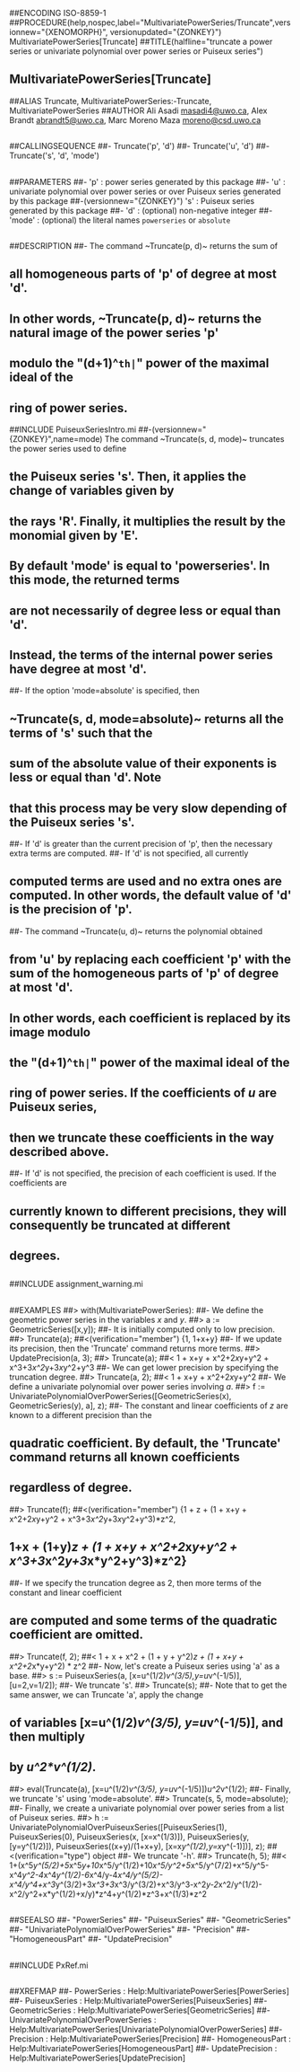 ##ENCODING ISO-8859-1
##PROCEDURE(help,nospec,label="MultivariatePowerSeries/Truncate",versionnew="{XENOMORPH}", versionupdated="{ZONKEY}") MultivariatePowerSeries[Truncate]
##TITLE(halfline="truncate a power series or univariate polynomial over power series or Puiseux series")
##    MultivariatePowerSeries[Truncate]
##ALIAS Truncate, MultivariatePowerSeries:-Truncate, MultivariatePowerSeries
##AUTHOR Ali Asadi masadi4@uwo.ca, Alex Brandt abrandt5@uwo.ca, Marc Moreno Maza moreno@csd.uwo.ca
##
##CALLINGSEQUENCE
##- Truncate('p', 'd')
##- Truncate('u', 'd')
##- Truncate('s', 'd', 'mode')
##
##PARAMETERS
##- 'p' : power series generated by this package
##- 'u' : univariate polynomial over power series or over Puiseux series generated by this package
##-(versionnew="{ZONKEY}") 's' : Puiseux series generated by this package
##- 'd' : (optional) non-negative integer
##-	'mode' : (optional) the literal names `powerseries` or `absolute`
##
##DESCRIPTION
##- The command ~Truncate(p, d)~ returns the sum of 
##  all homogeneous parts of 'p' of degree at most 'd'.
##  In other words, ~Truncate(p, d)~ returns the natural image of the power series 'p'
##  modulo the __"(d+1)^`th|`"__ power of the maximal ideal of the
##   ring of power series.
##INCLUDE PuiseuxSeriesIntro.mi
##-(versionnew="{ZONKEY}",name=mode) The command ~Truncate(s, d, mode)~ truncates the power series used to define
## 	the Puiseux series 's'. Then, it applies the change of variables given by 
##	the rays 'R'. Finally, it multiplies the result by the monomial given by 'E'. 
##	By default 'mode' is equal to 'powerseries'. In this mode, the returned terms
##	are not necessarily of degree less or equal than 'd'. 
##	Instead, the terms of the internal power series have degree at most 'd'.
##-	If the option 'mode=absolute' is specified, then 
##	~Truncate(s, d, mode=absolute)~ returns all the terms of 's' such that the
##	sum of the absolute value of their exponents is less or equal than 'd'. Note 
##	that this process may be very slow depending of the Puiseux series 's'.
##- If 'd' is greater than the current precision of 'p', then the necessary extra terms are computed.
##- If 'd' is not specified, all currently
##  computed terms are used and no extra ones are computed. In other words, the default value of 'd' is the precision of 'p'.
##- The command ~Truncate(u, d)~ returns the polynomial obtained
##  from 'u' by replacing each coefficient 'p' with the sum of the homogeneous parts of 'p' of degree at most 'd'.
##  In other words, each coefficient is replaced by its image modulo
##  the __"(d+1)^`th|`"__ power of the maximal ideal of the
##  ring of power series. If the coefficients of _u_ are Puiseux series,
##	then we truncate these coefficients in the way described above.
##- If 'd' is not specified, the precision of each coefficient is used. If the coefficients are
##  currently known to different precisions, they will consequently be truncated at different
##  degrees.
##
##INCLUDE assignment_warning.mi
##
##EXAMPLES
##> with(MultivariatePowerSeries):
##- We define the geometric power series in the variables _x_ and _y_.
##> a := GeometricSeries([x,y]);
##- It is initially computed only to low precision.
##> Truncate(a);
##<(verification="member") {1, 1+x+y}
##- If we update its precision, then the 'Truncate' command returns more terms.
##> UpdatePrecision(a, 3);
##> Truncate(a);
##< 1 + x+y + x^2+2*x*y+y^2 + x^3+3*x^2*y+3*x*y^2+y^3
##- We can get lower precision by specifying the truncation degree.
##> Truncate(a, 2);
##< 1 + x+y + x^2+2*x*y+y^2
##- We define a univariate polynomial over power series involving _a_.
##> f := UnivariatePolynomialOverPowerSeries([GeometricSeries(x), GeometricSeries(y), a], z);
##- The constant and linear coefficients of _z_ are known to a different precision than the
##  quadratic coefficient. By default, the 'Truncate' command returns all known coefficients
##  regardless of degree.
##> Truncate(f);
##<(verification="member") {1 + z + (1 + x+y + x^2+2*x*y+y^2 + x^3+3*x^2*y+3*x*y^2+y^3)*z^2,
##  1+x + (1+y)*z + (1 + x+y + x^2+2*x*y+y^2 + x^3+3*x^2*y+3*x*y^2+y^3)*z^2}
##- If we specify the truncation degree as 2, then more terms of the constant and linear coefficient
##  are computed and some terms of the quadratic coefficient are omitted.
##> Truncate(f, 2);
##< 1 + x + x^2 + (1 + y + y^2)*z + (1 + x+y + x^2+2*x*y+y^2) * z^2
##- Now, let's create a Puiseux series using 'a' as a base.
##> s := PuiseuxSeries(a, [x=u^(1/2)*v^(3/5),y=u*v^(-1/5)], [u=2,v=1/2]);
##- We truncate 's'.
##> Truncate(s);
##-	Note that to get the same answer, we can Truncate 'a', apply the change 
##	of variables [x=u^(1/2)*v^(3/5), y=u*v^(-1/5)], and then multiply
##	by _u^2*v^(1/2)_.
##>	eval(Truncate(a), [x=u^(1/2)*v^(3/5), y=u*v^(-1/5)])*u^2*v^(1/2);
##- Finally, we truncate 's' using 'mode=absolute'.
##> Truncate(s, 5, mode=absolute);
##- Finally, we create a univariate polynomial over power series from a list of Puiseux series.
##> h := UnivariatePolynomialOverPuiseuxSeries([PuiseuxSeries(1), PuiseuxSeries(0), PuiseuxSeries(x, [x=x^(1/3)]), PuiseuxSeries(y, [y=y^(1/2)]), PuiseuxSeries((x+y)/(1+x+y), [x=x*y^(1/2),y=x*y^(-1)])], z);
##<(verification="type") object
##- We truncate '-h'.
##> Truncate(h, 5);
##< 1+(x^5*y^(5/2)+5*x^5*y+10*x^5/y^(1/2)+10*x^5/y^2+5*x^5/y^(7/2)+x^5/y^5-x^4*y^2-4*x^4*y^(1/2)-6*x^4/y-4*x^4/y^(5/2)-x^4/y^4+x^3*y^(3/2)+3*x^3+3*x^3/y^(3/2)+x^3/y^3-x^2*y-2*x^2/y^(1/2)-x^2/y^2+x*y^(1/2)+x/y)*z^4+y^(1/2)*z^3+x^(1/3)*z^2
##
##SEEALSO
##- "PowerSeries"
##- "PuiseuxSeries"
##- "GeometricSeries"
##- "UnivariatePolynomialOverPowerSeries"
##- "Precision"
##- "HomogeneousPart"
##- "UpdatePrecision"
##
##INCLUDE PxRef.mi
##
##XREFMAP
##- PowerSeries : Help:MultivariatePowerSeries[PowerSeries]
##- PuiseuxSeries : Help:MultivariatePowerSeries[PuiseuxSeries]
##- GeometricSeries : Help:MultivariatePowerSeries[GeometricSeries]
##- UnivariatePolynomialOverPowerSeries : Help:MultivariatePowerSeries[UnivariatePolynomialOverPowerSeries]
##- Precision : Help:MultivariatePowerSeries[Precision]
##- HomogeneousPart : Help:MultivariatePowerSeries[HomogeneousPart]
##- UpdatePrecision : Help:MultivariatePowerSeries[UpdatePrecision]
